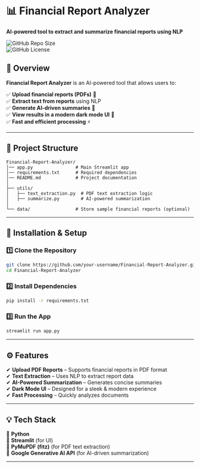 

# 📊 Financial Report Analyzer  
**AI-powered tool to extract and summarize financial reports using NLP**  

![GitHub Repo Size](https://img.shields.io/github/repo-size/your-username/Financial-Report-Analyzer?color=blue&style=flat)  
![GitHub License](https://img.shields.io/github/license/your-username/Financial-Report-Analyzer?color=yellow)  

## 🚀 Overview  
**Financial Report Analyzer** is an AI-powered tool that allows users to:  

✅ **Upload financial reports (PDFs)** 📄  
✅ **Extract text from reports** using NLP  
✅ **Generate AI-driven summaries** 🤖  
✅ **View results in a modern dark mode UI** 🌙  
✅ **Fast and efficient processing** ⚡  

---

## 📂 Project Structure  
```plaintext
Financial-Report-Analyzer/
│── app.py                # Main Streamlit app
│── requirements.txt      # Required dependencies
│── README.md             # Project documentation
│
├── utils/
│   ├── text_extraction.py  # PDF text extraction logic
│   ├── summarize.py        # AI-powered summarization
│
└── data/                 # Store sample financial reports (optional)
```

---

## 🔧 Installation & Setup  

### 1️⃣ Clone the Repository  
```bash
git clone https://github.com/your-username/Financial-Report-Analyzer.git
cd Financial-Report-Analyzer
```

### 2️⃣ Install Dependencies  
```bash
pip install -r requirements.txt
```

### 3️⃣ Run the App  
```bash
streamlit run app.py
```

---

## ⚙️ Features  
✔ **Upload PDF Reports** – Supports financial reports in PDF format  
✔ **Text Extraction** – Uses NLP to extract report data  
✔ **AI-Powered Summarization** – Generates concise summaries  
✔ **Dark Mode UI** – Designed for a sleek & modern experience  
✔ **Fast Processing** – Quickly analyzes documents  

---

## 💡 Tech Stack  
🚀 **Python**  
🚀 **Streamlit** (for UI)  
🚀 **PyMuPDF (fitz)** (for PDF text extraction)  
🚀 **Google Generative AI API** (for AI-driven summarization)  

---
